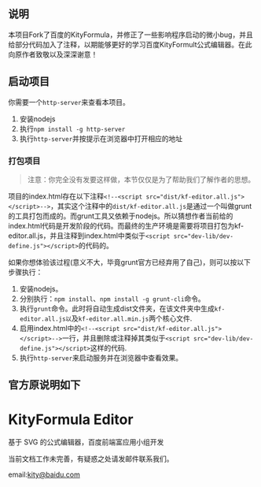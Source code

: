 ## 说明
本项目Fork了百度的KityFormula，并修正了一些影响程序启动的微小bug，并且给部分代码加入了注释，以期能够更好的学习百度KityFormult公式编辑器。在此向原作者致敬以及深深谢意！

## 启动项目
你需要一个`http-server`来查看本项目。
1. 安装nodejs
2. 执行`npm install -g http-server`
3. 执行`http-server`并按提示在浏览器中打开相应的地址


### 打包项目

> 注意：你完全没有发要这样做，本节仅仅是为了帮助我们了解作者的思想。

项目的index.html存在以下注释`<!--<script src="dist/kf-editor.all.js"></script>-->`，其实这个注释中的`dist/kf-editor.all.js`是通过一个叫做grunt的工具打包而成的。而grunt工具又依赖于nodejs。所以猜想作者当前给的index.html代码是开发阶段的代码。而最终的生产环境是需要将项目打包为kf-editor.all.js，并且注释到index.html中类似于`<script src="dev-lib/dev-define.js"></script>`的代码的。

如果你想体验该过程(意义不大，毕竟grunt官方已经弃用了自己)，则可以按以下步骤执行：

1. 安装nodejs。
2. 分别执行：`npm install`、`npm install -g grunt-cli`命令。
3. 执行`grunt`命令。此时将自动生成dist文件夹，在该文件夹中生成`kf-editor.all.js以`及`kf-editor.all.min.js`两个核心文件.
4. 启用index.html中的`<!--<script src="dist/kf-editor.all.js"></script>-->`一行，并且删除或注释掉其类似于`<script src="dev-lib/dev-define.js"></script>`这样的代码.
5. 执行`http-server`来启动服务并在浏览器中查看效果。



## 官方原说明如下
KityFormula Editor
=======
基于 SVG 的公式编辑器，百度前端富应用小组开发

当前文档工作未完善，有疑惑之处请发邮件联系我们。

email:kity@baidu.com